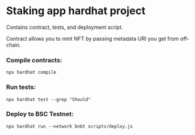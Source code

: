 # Staking app hardhat project

Contains contract, tests, and deployment script.

Contract allows you to mint NFT by passing metadata URI you get from off-chain. 

### Compile contracts:
```shell
npx hardhat compile
```

### Run tests:
```shell
npx hardhat test --grep "Should"
```

### Deploy to BSC Testnet:
```shell
npx hardhat run --network bnbt scripts/deploy.js
```